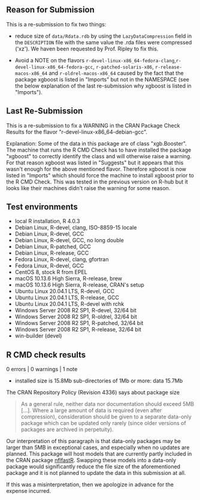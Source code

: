 ## Reason for Submission

This is a re-submission to fix two things:

* reduce size of `data/Rdata.rdb` by using the `LazyDataCompression` field in the
`DESCRIPTION` file with the same value the .rda files were compressed ('xz'). We
haven been requested by Prof. Ripley to fix this.

* Avoid a NOTE on the flavors `r-devel-linux-x86_64-fedora-clang`,`r-devel-linux-x86_64-fedora-gcc`, 
`r-patched-solaris-x86`, `r-release-macos-x86_64` and `r-oldrel-macos-x86_64` caused 
by the fact that the package xgboost is listed in "Imports" but not in the NAMESPACE
(see the below explanation of the last re-submission why xgboost is listed in 
"Imports").

## Last Re-Submission

This is a re-submission to fix a WARNING in the CRAN Package Check Results for the flavor "r-devel-linux-x86_64-debian-gcc".

Explanation:
Some of the data in this package are of class "xgb.Booster". The machine that
runs the R CMD Check has to have installed the package "xgboost" to correctly
identify the class and will otherwise raise a warning. For that reason xgboost
was listed in "Suggests" but it appears that this wasn't enough for the above
mentioned flavor. Therefore xgboost is now listed in "Imports" which should
force the machine to install xgboost prior to the R CMD Check.
This was tested in the previous version on R-hub but it looks like their machines
didn't raise the warning for some reason.

## Test environments

* local R installation, R 4.0.3
* Debian Linux, R-devel, clang, ISO-8859-15 locale                       
* Debian Linux, R-devel, GCC                                             
* Debian Linux, R-devel, GCC, no long double                             
* Debian Linux, R-patched, GCC                                           
* Debian Linux, R-release, GCC                                           
* Fedora Linux, R-devel, clang, gfortran                                 
* Fedora Linux, R-devel, GCC                                             
* CentOS 8, stock R from EPEL                                            
* macOS 10.13.6 High Sierra, R-release, brew                             
* macOS 10.13.6 High Sierra, R-release, CRAN's setup                     
* Ubuntu Linux 20.04.1 LTS, R-devel, GCC                                 
* Ubuntu Linux 20.04.1 LTS, R-release, GCC                               
* Ubuntu Linux 20.04.1 LTS, R-devel with rchk                            
* Windows Server 2008 R2 SP1, R-devel, 32/64 bit                         
* Windows Server 2008 R2 SP1, R-oldrel, 32/64 bit                        
* Windows Server 2008 R2 SP1, R-patched, 32/64 bit                       
* Windows Server 2008 R2 SP1, R-release, 32/64 bit 
* win-builder (devel)

## R CMD check results

0 errors | 0 warnings | 1 note

* installed size is 15.8Mb
    sub-directories of 1Mb or more:
      data  15.7Mb

The CRAN Repository Policy (Revision 4336) says about package size

> As a general rule, neither data nor documentation should exceed 5MB [...].
Where a large amount of data is required (even after compression), consideration 
should be given to a separate data-only package which can be updated only rarely 
(since older versions of packages are archived in perpetuity). 

Our interpretation of this paragraph is that data-only packages may be larger 
than 5MB in exceptional cases, and especially when no updates are planned.
This package will host models that are currently partly included in the CRAN
package [nflfastR](https://cran.r-project.org/package=nflfastR). Swapping these 
models into a data-only package would significantly reduce the file size of the 
aforementioned package and it is not planned to update the data in this submission
at all. 

If this was a misinterpretation, then we apologize in advance for the expense incurred.
